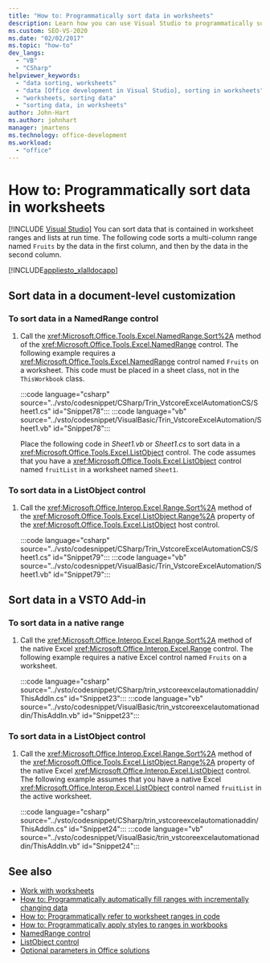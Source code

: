 ```yaml
---
title: "How to: Programmatically sort data in worksheets"
description: Learn how you can use Visual Studio to programmatically sort data that is contained in worksheet ranges and lists at run time.
ms.custom: SEO-VS-2020
ms.date: "02/02/2017"
ms.topic: "how-to"
dev_langs:
  - "VB"
  - "CSharp"
helpviewer_keywords:
  - "data sorting, worksheets"
  - "data [Office development in Visual Studio], sorting in worksheets"
  - "worksheets, sorting data"
  - "sorting data, in worksheets"
author: John-Hart
ms.author: johnhart
manager: jmartens
ms.technology: office-development
ms.workload:
  - "office"
---
```

# How to: Programmatically sort data in worksheets

 [!INCLUDE [Visual Studio](~/includes/applies-to-version/vs-not-mac.md)]
  You can sort data that is contained in worksheet ranges and lists at run time. The following code sorts a multi-column range named `Fruits` by the data in the first column, and then by the data in the second column.

 [!INCLUDE[appliesto_xlalldocapp](../vsto/includes/appliesto-xlalldocapp-md.md)]

## Sort data in a document-level customization

### To sort data in a NamedRange control

1. Call the <xref:Microsoft.Office.Tools.Excel.NamedRange.Sort%2A> method of the <xref:Microsoft.Office.Tools.Excel.NamedRange> control. The following example requires a <xref:Microsoft.Office.Tools.Excel.NamedRange> control named `Fruits` on a worksheet. This code must be placed in a sheet class, not in the `ThisWorkbook` class.

    :::code language="csharp" source="../vsto/codesnippet/CSharp/Trin_VstcoreExcelAutomationCS/Sheet1.cs" id="Snippet78":::
    :::code language="vb" source="../vsto/codesnippet/VisualBasic/Trin_VstcoreExcelAutomation/Sheet1.vb" id="Snippet78":::

   Place the following code in *Sheet1.vb* or *Sheet1.cs* to sort data in a <xref:Microsoft.Office.Tools.Excel.ListObject> control. The code assumes that you have a <xref:Microsoft.Office.Tools.Excel.ListObject> control named `fruitList` in a worksheet named `Sheet1`.

### To sort data in a ListObject control

1. Call the <xref:Microsoft.Office.Interop.Excel.Range.Sort%2A> method of the <xref:Microsoft.Office.Tools.Excel.ListObject.Range%2A> property of the <xref:Microsoft.Office.Tools.Excel.ListObject> host control.

     :::code language="csharp" source="../vsto/codesnippet/CSharp/Trin_VstcoreExcelAutomationCS/Sheet1.cs" id="Snippet79":::
     :::code language="vb" source="../vsto/codesnippet/VisualBasic/Trin_VstcoreExcelAutomation/Sheet1.vb" id="Snippet79":::

## Sort data in a VSTO Add-in

### To sort data in a native range

1. Call the <xref:Microsoft.Office.Interop.Excel.Range.Sort%2A> method of the native Excel <xref:Microsoft.Office.Interop.Excel.Range> control. The following example requires a native Excel control named `Fruits` on a worksheet.

     :::code language="csharp" source="../vsto/codesnippet/CSharp/trin_vstcoreexcelautomationaddin/ThisAddIn.cs" id="Snippet23":::
     :::code language="vb" source="../vsto/codesnippet/VisualBasic/trin_vstcoreexcelautomationaddin/ThisAddIn.vb" id="Snippet23":::

### To sort data in a ListObject control

1. Call the <xref:Microsoft.Office.Interop.Excel.Range.Sort%2A> method of the <xref:Microsoft.Office.Tools.Excel.ListObject.Range%2A> property of the native Excel <xref:Microsoft.Office.Interop.Excel.ListObject> control. The following example assumes that you have a native Excel <xref:Microsoft.Office.Interop.Excel.ListObject> control named `fruitList` in the active worksheet.

     :::code language="csharp" source="../vsto/codesnippet/CSharp/trin_vstcoreexcelautomationaddin/ThisAddIn.cs" id="Snippet24":::
     :::code language="vb" source="../vsto/codesnippet/VisualBasic/trin_vstcoreexcelautomationaddin/ThisAddIn.vb" id="Snippet24":::

## See also
- [Work with worksheets](../vsto/working-with-worksheets.md)
- [How to: Programmatically automatically fill ranges with incrementally changing data](../vsto/how-to-programmatically-automatically-fill-ranges-with-incrementally-changing-data.md)
- [How to: Programmatically refer to worksheet ranges in code](../vsto/how-to-programmatically-refer-to-worksheet-ranges-in-code.md)
- [How to: Programmatically apply styles to ranges in workbooks](../vsto/how-to-programmatically-apply-styles-to-ranges-in-workbooks.md)
- [NamedRange control](../vsto/namedrange-control.md)
- [ListObject control](../vsto/listobject-control.md)
- [Optional parameters in Office solutions](../vsto/optional-parameters-in-office-solutions.md)
